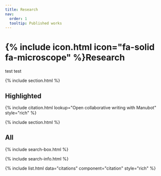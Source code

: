 ```yaml
---
title: Research
nav:
  order: 1
  tooltip: Published works
---
```


# {% include icon.html icon="fa-solid fa-microscope" %}Research

test test

{% include section.html %}

## Highlighted

{% include citation.html lookup="Open collaborative writing with Manubot" style="rich" %}

{% include section.html %}

## All

{% include search-box.html %}

{% include search-info.html %}

{% include list.html data="citations" component="citation" style="rich" %}
